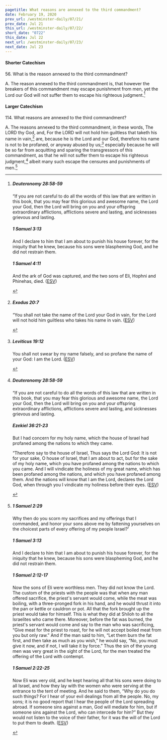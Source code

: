 ```yaml
---
pagetitle: What reasons are annexed to the third commandment?
date: February 19, 2020
prev_url: /westminster-daily/07/21/
prev_date: Jul 21
this_url: /westminster-daily/07/22/
short_date: "0722"
this_date: Jul 22
next_url: /westminster-daily/07/23/
next_date: Jul 23
---
```


#### Shorter Catechism

<span class="q">56.</span> What is the reason annexed to the third commandment?

<span class="q">A.</span> The reason annexed to the third commandment is, that however the breakers of this commandment may escape punishment from men, yet the Lord our God will not suffer them to escape his righteous judgment.[^fnref:wsc1]


[^fnref:wsc1]: <div class="esv"><h5>Deuteronomy 28:58-59</h5> <div class="esv-text"><p id="p05028058.01-1">&#8220;If you are not careful to do all the words of this law that are written in this book, that you may fear this glorious and awesome name, the <span class="small-caps">Lord</span> your God, then the <span class="small-caps">Lord</span> will bring on you and your offspring extraordinary afflictions, afflictions severe and lasting, and sicknesses grievous and lasting.</p> </div><h5>1 Samuel 3:13</h5> <div class="esv-text"><p id="p09003013.01-2">And I declare to him that I am about to punish his house forever, for the iniquity that he knew, because his sons were blaspheming God, and he did not restrain them.</p> </div><h5>1 Samuel 4:11</h5> <div class="esv-text"><p id="p09004011.01-3">And the ark of God was captured, and the two sons of Eli, Hophni and Phinehas, died.  (<a href="http://www.esv.org" class="copyright">ESV</a>)</p> </div> </div>


#### Larger Catechism

<span class="q">114.</span> What reasons are annexed to the third commandment?

<span class="q">A.</span> The reasons annexed to the third commandment, in these words, The LORD thy God, and, For the LORD will not hold him guiltless that taketh his name in vain,[^fnref:wlc1] are, because he is the Lord and our God, therefore his name is not to be profaned, or anyway abused by us;[^fnref:wlc2] especially because he will be so far from acquitting and sparing the transgressors of this commandment, as that he will not suffer them to escape his righteous judgment,[^fnref:wlc3] albeit many such escape the censures and punishments of men.[^fnref:wlc4]


[^fnref:wlc1]: <div class="esv"><h5>Exodus 20:7</h5> <div class="esv-text"><p id="p02020007.01-1">&#8220;You shall not take the name of the <span class="small-caps">Lord</span> your God in vain, for the <span class="small-caps">Lord</span> will not hold him guiltless who takes his name in vain.  (<a href="http://www.esv.org" class="copyright">ESV</a>)</p> </div> </div>

[^fnref:wlc2]: <div class="esv"><h5>Leviticus 19:12</h5> <div class="esv-text"><p id="p03019012.01-1">You shall not swear by my name falsely, and so profane the name of your God: I am the <span class="small-caps">Lord</span>.  (<a href="http://www.esv.org" class="copyright">ESV</a>)</p> </div> </div>

[^fnref:wlc3]: <div class="esv"><h5>Deuteronomy 28:58-59</h5> <div class="esv-text"><p id="p05028058.01-1">&#8220;If you are not careful to do all the words of this law that are written in this book, that you may fear this glorious and awesome name, the <span class="small-caps">Lord</span> your God, then the <span class="small-caps">Lord</span> will bring on you and your offspring extraordinary afflictions, afflictions severe and lasting, and sicknesses grievous and lasting.</p> </div><h5>Ezekiel 36:21-23</h5> <div class="esv-text"><p id="p26036021.01-2">But I had concern for my holy name, which the house of Israel had profaned among the nations to which they came.</p>   <p id="p26036022.08-2">&#8220;Therefore say to the house of Israel, Thus says the Lord <span class="small-caps">God</span>: It is not for your sake, O house of Israel, that I am about to act, but for the sake of my holy name, which you have profaned among the nations to which you came. And I will vindicate the holiness of my great name, which has been profaned among the nations, and which you have profaned among them. And the nations will know that I am the <span class="small-caps">Lord</span>, declares the Lord <span class="small-caps">God</span>, when through you I vindicate my holiness before their eyes.  (<a href="http://www.esv.org" class="copyright">ESV</a>)</p> </div> </div>

[^fnref:wlc4]: <div class="esv"><h5>1 Samuel 2:29</h5> <div class="esv-text"><p id="p09002029.01-1">Why then do you scorn my sacrifices and my offerings that I commanded, and honor your sons above me by fattening yourselves on the choicest parts of every offering of my people Israel?&#8217;</p> </div><h5>1 Samuel 3:13</h5> <div class="esv-text"><p id="p09003013.01-2">And I declare to him that I am about to punish his house forever, for the iniquity that he knew, because his sons were blaspheming God, and he did not restrain them.</p> </div><h5>1 Samuel 2:12-17</h5> <div class="esv-text"> <p id="p09002012.04-3">Now the sons of Eli were worthless men. They did not know the <span class="small-caps">Lord</span>. The custom of the priests with the people was that when any man offered sacrifice, the priest's servant would come, while the meat was boiling, with a three-pronged fork in his hand, and he would thrust it into the pan or kettle or cauldron or pot. All that the fork brought up the priest would take for himself. This is what they did at Shiloh to all the Israelites who came there. Moreover, before the fat was burned, the priest's servant would come and say to the man who was sacrificing, &#8220;Give meat for the priest to roast, for he will not accept boiled meat from you but only raw.&#8221; And if the man said to him, &#8220;Let them burn the fat first, and then take as much as you wish,&#8221; he would say, &#8220;No, you must give it now, and if not, I will take it by force.&#8221; Thus the sin of the young men was very great in the sight of the <span class="small-caps">Lord</span>, for the men treated the offering of the <span class="small-caps">Lord</span> with contempt.</p> </div><h5>1 Samuel 2:22-25</h5> <div class="esv-text"> <p id="p09002022.05-4">Now Eli was very old, and he kept hearing all that his sons were doing to all Israel, and how they lay with the women who were serving at the entrance to the tent of meeting. And he said to them, &#8220;Why do you do such things? For I hear of your evil dealings from all the people. No, my sons; it is no good report that I hear the people of the <span class="small-caps">Lord</span> spreading abroad. If someone sins against a man, God will mediate for him, but if someone sins against the <span class="small-caps">Lord</span>, who can intercede for him?&#8221; But they would not listen to the voice of their father, for it was the will of the <span class="small-caps">Lord</span> to put them to death.  (<a href="http://www.esv.org" class="copyright">ESV</a>)</p> </div> </div>

